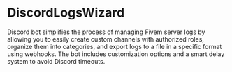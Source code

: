 # DiscordLogsWizard
Discord bot simplifies the process of managing Fivem server logs by allowing you to easily create custom channels with authorized roles, organize them into categories, and export logs to a file in a specific format using webhooks. The bot includes customization options and a smart delay system to avoid Discord timeouts.
